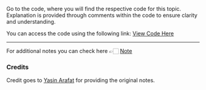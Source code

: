 Go to the code, where you will find the respective code for this topic. Explanation is provided through comments within the code to ensure clarity and understanding.

You can access the code using the following link:
[View Code Here](https://github.com/AbuTaher003/Machine-Learning-ML-/blob/main/Code/30_Function_Transformer.ipynb)

---
For additional notes you can check here 👉🏻 [Note](https://drive.google.com/file/d/1PQ0_HrcR8P410ycsqft52HCt5dZUKU_e/view)

### Credits

Credit goes to [Yasin Arafat](https://github.com/yasin-arafat-05) for providing the original notes.

